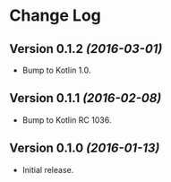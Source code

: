 Change Log
==========
Version 0.1.2 *(2016-03-01)*
----------------------------
* Bump to Kotlin 1.0.

Version 0.1.1 *(2016-02-08)*
----------------------------
* Bump to Kotlin RC 1036.

Version 0.1.0 *(2016-01-13)*
----------------------------
* Initial release.